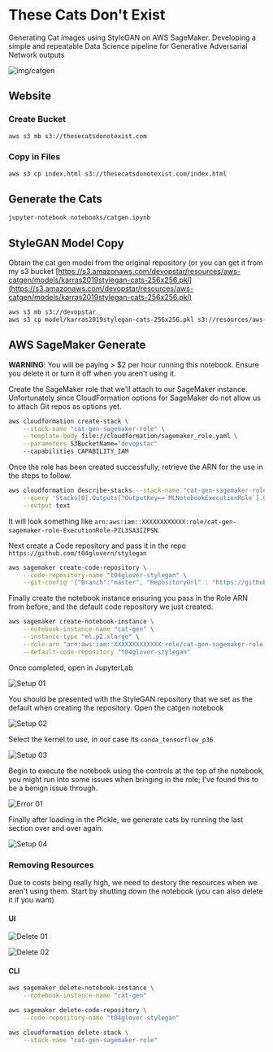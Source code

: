 # These Cats Don't Exist

Generating Cat images using StyleGAN on AWS SageMaker. Developing a simple and repeatable Data Science pipeline for Generative Adversarial Network outputs

![img/catgen](img/catgen.png)

## Website

### Create Bucket

```bash
aws s3 mb s3://thesecatsdonotexist.com
```

### Copy in Files

```bash
aws s3 cp index.html s3://thesecatsdonotexist.com/index.html
```

## Generate the Cats

```bash
jupyter-notebook notebooks/catgen.ipynb
```

## StyleGAN Model Copy

Obtain the cat gen model from the original repository (or you can get it from my s3 bucket [https://s3.amazonaws.com/devopstar/resources/aws-catgen/models/karras2019stylegan-cats-256x256.pkl](https://s3.amazonaws.com/devopstar/resources/aws-catgen/models/karras2019stylegan-cats-256x256.pkl)

```bash
aws s3 mb s3://devopstar
aws s3 cp model/karras2019stylegan-cats-256x256.pkl s3://resources/aws-catgen/models/karras2019stylegan-cats-256x256.pkl
```

## AWS SageMaker Generate

**WARNING**: You will be paying > $2 per hour running this notebook. Ensure you delete it or turn it off when you aren't using it.

Create the SageMaker role that we'll attach to our SageMaker instance. Unfortunately since CloudFormation options for SageMaker do not allow us to attach Git repos as options yet.

```bash
aws cloudformation create-stack \
    --stack-name "cat-gen-sagemaker-role" \
    --template-body file://cloudformation/sagemaker_role.yaml \
    --parameters S3BucketName="devopstar"
    --capabilities CAPABILITY_IAM
```

Once the role has been created successfully, retrieve the ARN for the use in the steps to follow.

```bash
aws cloudformation describe-stacks --stack-name "cat-gen-sagemaker-role" \
    --query 'Stacks[0].Outputs[?OutputKey==`MLNotebookExecutionRole`].OutputValue' \
    --output text
```

It will look something like `arn:aws:iam::XXXXXXXXXXXX:role/cat-gen-sagemaker-role-ExecutionRole-PZL3SA3IZPSN`.

Next create a Code repository and pass it in the repo `https://github.com/t04glovern/stylegan`

``` bash
aws sagemaker create-code-repository \
    --code-repository-name "t04glover-stylegan" \
    --git-config '{"Branch":"master", "RepositoryUrl" : "https://github.com/t04glovern/stylegan" }'
```

Finally create the notebook instance ensuring you pass in the Role ARN from before, and the default code repository we just created.

```bash
aws sagemaker create-notebook-instance \
    --notebook-instance-name "cat-gen" \
    --instance-type "ml.p2.xlarge" \
    --role-arn "arn:aws:iam::XXXXXXXXXXXXX:role/cat-gen-sagemaker-role-ExecutionRole-PZL3SA3IZPSN" \
    --default-code-repository "t04glover-stylegan"
```

Once completed, open in JupyterLab

![Setup 01](img/setup-01.png)

You should be presented with the StyleGAN repository that we set as the default when creating the repository. Open the catgen notebook

![Setup 02](img/setup-02.png)

Select the kernel to use, in our case its `conda_tensorflow_p36`

![Setup 03](img/setup-03.png)

Begin to execute the notebook using the controls at the top of the notebook, you might run into some issues when bringing in the role; I've found this to be a benign issue through.

![Error 01](img/error-01.png)

Finally after loading in the Pickle, we generate cats by running the last section over and over again.

![Setup 04](img/setup-04.png)

### Removing Resources

Due to costs being really high, we need to destory the resources when we aren't using them. Start by shutting down the notebook (you can also delete it if you want)

#### UI

![Delete 01](img/delete-01.png)

![Delete 02](img/delete-02.png)

#### CLI

```bash
aws sagemaker delete-notebook-instance \
    --notebook-instance-name "cat-gen"

aws sagemaker delete-code-repository \
    --code-repository-name "t04glover-stylegan"

aws cloudformation delete-stack \
    --stack-name "cat-gen-sagemaker-role"
```
